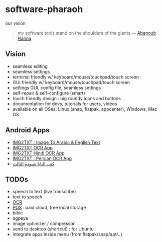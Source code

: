 # software-pharaoh
our vision

> my software tools stand on the shoulders of the giants — [Abanoub Hanna](https://github.com/abanoubhannaazer)

## Vision

- seamless editing
- seamless settings
- terminal friendly w/ keyboard/mouse/touchpad/touch screen
- GUI friendly w/ keyboard/mouse/touchpad/touch screen
- settings GUI, config file, seamless settings
- self-repair & self-configure (smart)
- touch friendly design : big roundy icons and buttons
- documentation for devs, tutorials for users, videos
- available on all OSes; Linux (snap, flatpak, appcenter), Windows, Mac OS

## Android Apps

- [IMG2TXT : Image To Arabic & English Text](https://play.google.com/store/apps/details?id=com.softwarepharaoh.img2txt)
- [IMG2TXT OCR App](https://play.google.com/store/apps/details?id=com.softwarepharaoh.img2txt.latin)
- [IMG2TXT Hindi OCR App](https://play.google.com/store/apps/details?id=com.softwarepharaoh.img2txt.hindi)
- [IMG2TXT : Persian OCR App](https://play.google.com/store/apps/details?id=com.softwarepharaoh.img2txt.persian)
- [كتب البابا شنودة الثالث](https://play.google.com/store/apps/details?id=com.softwarepharaoh.popebooks)

## TODOs

- speech to text (live transcribe)
- text to speech
- [OCR](https://github.com/software-pharaoh/ocr)
- [POS](https://github.com/software-pharaoh/pos) : paid cloud, free local storage
- bible
- agpeya
- image optimizer / compressor
- send to desktop (shortcut) : for Ubuntu
- integrate apps inside menu (from flatpak/snap/apt/..)
